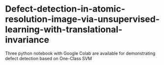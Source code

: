 # Defect-detection-in-atomic-resolution-image-via-unsupervised-learning-with-translational-invariance
Three python notebook with Google Colab are available for demonstrating defect detection based on One-Class SVM 
